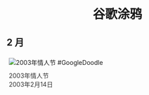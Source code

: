
<h1 align="center"> 谷歌涂鸦 </h1>




## 2 月

<div class="image">


<img src="" alt="2003年情人节 #GoogleDoodle" style="margin: 5px"/>
<div class="info" style="font-size: 14px; color:#333333; margin:5px"><div class="title">2003年情人节</div><div class="date">2003年2月14日</div></div>

</div>








